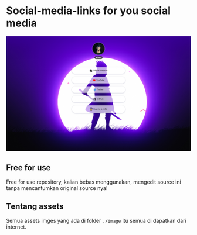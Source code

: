 Social-media-links for you social media
=========================

![thumbnail](./thumbnail.png)

## Free for use
Free for use repository, kalian bebas menggunakan, mengedit source ini tanpa mencantumkan original source nya!

## Tentang assets
Semua assets imges yang ada di folder
``` ./image ``` itu semua di dapatkan dari internet.